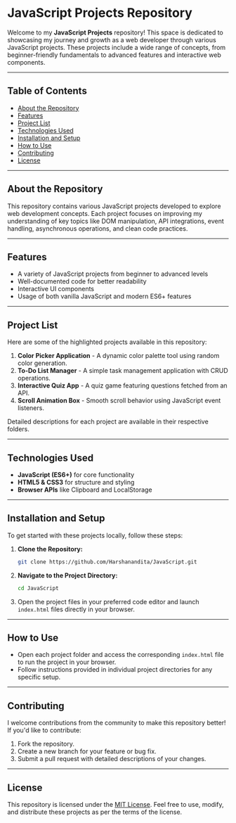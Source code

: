 # JavaScript Projects Repository

Welcome to my **JavaScript Projects** repository! This space is dedicated to showcasing my journey and growth as a web developer through various JavaScript projects. These projects include a wide range of concepts, from beginner-friendly fundamentals to advanced features and interactive web components.

---

## Table of Contents
- [About the Repository](#about-the-repository)
- [Features](#features)
- [Project List](#project-list)
- [Technologies Used](#technologies-used)
- [Installation and Setup](#installation-and-setup)
- [How to Use](#how-to-use)
- [Contributing](#contributing)
- [License](#license)

---

## About the Repository
This repository contains various JavaScript projects developed to explore web development concepts. Each project focuses on improving my understanding of key topics like DOM manipulation, API integrations, event handling, asynchronous operations, and clean code practices.

---

## Features
- A variety of JavaScript projects from beginner to advanced levels
- Well-documented code for better readability
- Interactive UI components
- Usage of both vanilla JavaScript and modern ES6+ features

---

## Project List
Here are some of the highlighted projects available in this repository:

1. **Color Picker Application** - A dynamic color palette tool using random color generation.
2. **To-Do List Manager** - A simple task management application with CRUD operations.
3. **Interactive Quiz App** - A quiz game featuring questions fetched from an API.
4. **Scroll Animation Box** - Smooth scroll behavior using JavaScript event listeners.

Detailed descriptions for each project are available in their respective folders.

---

## Technologies Used
- **JavaScript (ES6+)** for core functionality
- **HTML5 & CSS3** for structure and styling
- **Browser APIs** like Clipboard and LocalStorage

---

## Installation and Setup
To get started with these projects locally, follow these steps:

1. **Clone the Repository:**
   ```bash
   git clone https://github.com/Harshanandita/JavaScript.git
   ```
2. **Navigate to the Project Directory:**
   ```bash
   cd JavaScript
   ```
3. Open the project files in your preferred code editor and launch `index.html` files directly in your browser.

---

## How to Use
- Open each project folder and access the corresponding `index.html` file to run the project in your browser.
- Follow instructions provided in individual project directories for any specific setup.

---

## Contributing
I welcome contributions from the community to make this repository better! If you'd like to contribute:
1. Fork the repository.
2. Create a new branch for your feature or bug fix.
3. Submit a pull request with detailed descriptions of your changes.

---

## License
This repository is licensed under the [MIT License](https://opensource.org/licenses/MIT). Feel free to use, modify, and distribute these projects as per the terms of the license.